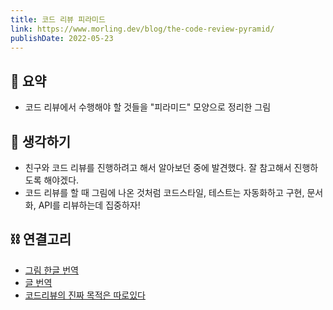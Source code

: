 ```yaml
---
title: 코드 리뷰 피라미드
link: https://www.morling.dev/blog/the-code-review-pyramid/
publishDate: 2022-05-23
---
```


## 📝 요약

- 코드 리뷰에서 수행해야 할 것들을 "피라미드" 모양으로 정리한 그림

## 🤔 생각하기

- 친구와 코드 리뷰를 진행하려고 해서 알아보던 중에 발견했다. 잘 참고해서 진행하도록 해야겠다.
- 코드 리뷰를 할 때 그림에 나온 것처럼 코드스타일, 테스트는 자동화하고 구현, 문서화, API를 리뷰하는데 집중하자!

## ⛓️ 연결고리

- [그림 한글 번역](https://drive.google.com/file/d/1_WlI6JwOmveoMZOyEhj6bPblPQv4h2c3/view)
- [글 번역](https://jiyeonseo.github.io/2022/04/03/the-code-review-pyramid/)
- [코드리뷰의 진짜 목적은 따로있다](../Dev/important-purpose-of-codereview.md)
